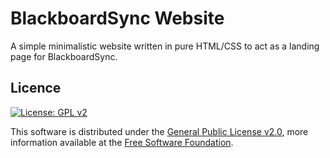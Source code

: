 # BlackboardSync Website
A simple minimalistic website written in pure HTML/CSS to act as a landing page for BlackboardSync.


## Licence

[![License: GPL  v2][license-shield]][gnu]

This software is distributed under the [General Public License v2.0][license], more information available at the [Free Software Foundation][gnu].



<!-- LINKS -->

[license]: LICENCE "General Public License"
[gnu]: https://www.gnu.org/licenses/old-licenses/gpl-2.0.html "Free Software Foundation"

<!-- SHIELDS -->

[license-shield]: https://img.shields.io/github/license/sanjacob/bbsync.app
